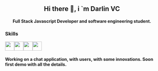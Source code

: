 <h2 align="center">Hi there 👋, i `m Darlin VC</h2>
<h4 align="center">Full Stack Javascript Developer and software engineering student.</h4>

<h3>Skills</h3>
<div style="display:flex; flex-direction: row;">
 <img src="https://cdn-icons-png.flaticon.com/512/1051/1051277.png" width="30" heigth="30">
<img src="https://cdn-icons-png.flaticon.com/512/5968/5968292.png" width="30" heigth="30">
<img src="https://cdn-icons-png.flaticon.com/512/5968/5968381.png" width="30" heigth="30">
<img src="https://cdn-icons-png.flaticon.com/512/919/919825.png" width="30" heigth="30">
</div>


<h4 >Working on a chat application, with users, with some innovations. Soon first demo with all the details.</h4>
